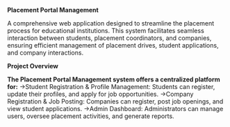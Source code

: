 **Placement Portal Management**

A comprehensive web application designed to streamline the placement process for educational institutions. This system facilitates seamless interaction between students, placement coordinators, and companies, ensuring efficient management of placement drives, student applications, and company interactions.

**Project Overview**

**The Placement Portal Management system offers a centralized platform for:**
  ->Student Registration & Profile Management: Students can register, update their profiles, and apply for job opportunities.
  ->Company Registration & Job Posting: Companies can register, post job openings, and view student applications.
  ->Admin Dashboard: Administrators can manage users, oversee placement activities, and generate reports.
